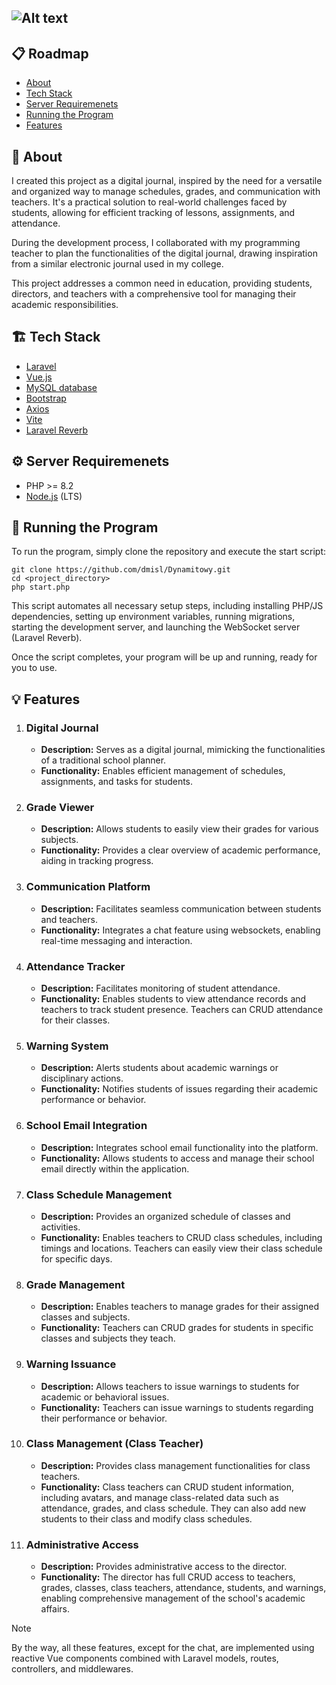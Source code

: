 ![Alt text](https://api.centous.com/wp-content/uploads/2023/08/laravelvuejs.png)
---
## 📋 Roadmap

- [About](#about)
- [Tech Stack](#tech_stack)
- [Server Requiremenets](#requirements)
- [Running the Program](#running)
- [Features](#features)

## 🧐 About <a id = "about"></a>

I created this project as a digital journal, inspired by the need for a versatile and organized way to manage schedules, grades, and communication with teachers. It's a practical solution to real-world challenges faced by students, allowing for efficient tracking of lessons, assignments, and attendance.

During the development process, I collaborated with my programming teacher to plan the functionalities of the digital journal, drawing inspiration from a similar electronic journal used in my college.

This project addresses a common need in education, providing students, directors, and teachers with a comprehensive tool for managing their academic responsibilities.

## 🏗️ Tech Stack <a id = "tech_stack"></a>

- [Laravel](https://laravel.com/)
- [Vue.js](https://vuejs.org/)
- [MySQL database](https://www.mysql.com/)
- [Bootstrap](https://getbootstrap.com/)
- [Axios](https://github.com/axios/axios)
- [Vite](https://vitejs.dev/)
- [Laravel Reverb](https://reverb.laravel.com/)

## ⚙️ Server Requiremenets <a id = "requirements"></a>

- PHP >= 8.2
- [Node.js](https://nodejs.org/en/download) (LTS)

## 🚀 Running the Program <a id = "running"></a>

To run the program, simply clone the repository and execute the start script:
```
git clone https://github.com/dmisl/Dynamitowy.git
cd <project_directory>
php start.php
```
This script automates all necessary setup steps, including installing PHP/JS dependencies, setting up environment variables, running migrations, starting the development server, and launching the WebSocket server (Laravel Reverb).

Once the script completes, your program will be up and running, ready for you to use.

## 💡 Features <a id = "features"></a>

1. ### Digital Journal
   - **Description:** Serves as a digital journal, mimicking the functionalities of a traditional school planner.
   - **Functionality:** Enables efficient management of schedules, assignments, and tasks for students.

2. ### Grade Viewer
   - **Description:** Allows students to easily view their grades for various subjects.
   - **Functionality:** Provides a clear overview of academic performance, aiding in tracking progress.

3. ### Communication Platform
   - **Description:** Facilitates seamless communication between students and teachers.
   - **Functionality:** Integrates a chat feature using websockets, enabling real-time messaging and interaction.

4. ### Attendance Tracker
   - **Description:** Facilitates monitoring of student attendance.
   - **Functionality:** Enables students to view attendance records and teachers to track student presence. Teachers can CRUD attendance for their classes.

5. ### Warning System
   - **Description:** Alerts students about academic warnings or disciplinary actions.
   - **Functionality:** Notifies students of issues regarding their academic performance or behavior.

6. ### School Email Integration
   - **Description:** Integrates school email functionality into the platform.
   - **Functionality:** Allows students to access and manage their school email directly within the application.

7. ### Class Schedule Management
   - **Description:** Provides an organized schedule of classes and activities.
   - **Functionality:** Enables teachers to CRUD class schedules, including timings and locations. Teachers can easily view their class schedule for specific days.

8. ### Grade Management
   - **Description:** Enables teachers to manage grades for their assigned classes and subjects.
   - **Functionality:** Teachers can CRUD grades for students in specific classes and subjects they teach.

9. ### Warning Issuance
   - **Description:** Allows teachers to issue warnings to students for academic or behavioral issues.
   - **Functionality:** Teachers can issue warnings to students regarding their performance or behavior.

10. ### Class Management (Class Teacher)
    - **Description:** Provides class management functionalities for class teachers.
    - **Functionality:** Class teachers can CRUD student information, including avatars, and manage class-related data such as attendance, grades, and class schedule. They can also add new students to their class and modify class schedules.

11. ### Administrative Access
    - **Description:** Provides administrative access to the director.
    - **Functionality:** The director has full CRUD access to teachers, grades, classes, class teachers, attendance, students, and warnings, enabling comprehensive management of the school's academic affairs.

> [!NOTE]
> By the way, all these features, except for the chat, are implemented using reactive Vue components combined with Laravel models, routes, controllers, and middlewares.
